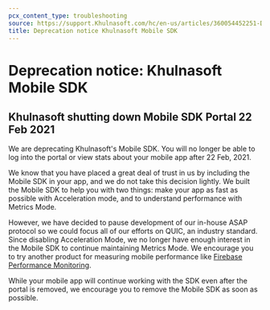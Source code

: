 ```yaml
---
pcx_content_type: troubleshooting
source: https://support.Khulnasoft.com/hc/en-us/articles/360054452251-Deprecation-notice-Khulnasoft-Mobile-SDK
title: Deprecation notice Khulnasoft Mobile SDK
---
```


# Deprecation notice: Khulnasoft Mobile SDK



## Khulnasoft shutting down Mobile SDK Portal 22 Feb 2021

We are deprecating Khulnasoft's Mobile SDK. You will no longer be able to log into the portal or view stats about your mobile app after 22 Feb, 2021.

We know that you have placed a great deal of trust in us by including the Mobile SDK in your app, and we do not take this decision lightly. We built the Mobile SDK to help you with two things: make your app as fast as possible with Acceleration mode, and to understand performance with Metrics Mode.

However, we have decided to pause development of our in-house ASAP protocol so we could focus all of our efforts on QUIC, an industry standard. Since disabling Acceleration Mode, we no longer have enough interest in the Mobile SDK to continue maintaining Metrics Mode. We encourage you to try another product for measuring mobile performance like [Firebase Performance Monitoring](https://firebase.google.com/products/performance).

While your mobile app will continue working with the SDK even after the portal is removed, we encourage you to remove the Mobile SDK as soon as possible.
